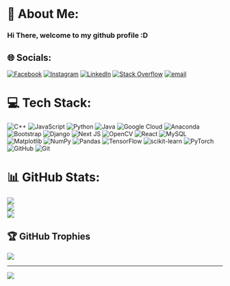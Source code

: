 # 💫 About Me:
### Hi There, welcome to my github profile :D


## 🌐 Socials:
[![Facebook](https://img.shields.io/badge/Facebook-%231877F2.svg?logo=Facebook&logoColor=white)](https://facebook.com/Rijal-Gemink) [![Instagram](https://img.shields.io/badge/Instagram-%23E4405F.svg?logo=Instagram&logoColor=white)](https://instagram.com/arzlfrds) [![LinkedIn](https://img.shields.io/badge/LinkedIn-%230077B5.svg?logo=linkedin&logoColor=white)](https://linkedin.com/in/arizal-firdaus-bagus-pratama) [![Stack Overflow](https://img.shields.io/badge/-Stackoverflow-FE7A16?logo=stack-overflow&logoColor=white)](https://stackoverflow.com/users/Muluk) [![email](https://img.shields.io/badge/Email-D14836?logo=gmail&logoColor=white)](mailto:bangmulukkeren@gmail.com) 

# 💻 Tech Stack:
![C++](https://img.shields.io/badge/c++-%2300599C.svg?style=for-the-badge&logo=c%2B%2B&logoColor=white) ![JavaScript](https://img.shields.io/badge/javascript-%23323330.svg?style=for-the-badge&logo=javascript&logoColor=%23F7DF1E) ![Python](https://img.shields.io/badge/python-3670A0?style=for-the-badge&logo=python&logoColor=ffdd54) ![Java](https://img.shields.io/badge/java-%23ED8B00.svg?style=for-the-badge&logo=openjdk&logoColor=white) ![Google Cloud](https://img.shields.io/badge/GoogleCloud-%234285F4.svg?style=for-the-badge&logo=google-cloud&logoColor=white) ![Anaconda](https://img.shields.io/badge/Anaconda-%2344A833.svg?style=for-the-badge&logo=anaconda&logoColor=white) ![Bootstrap](https://img.shields.io/badge/bootstrap-%238511FA.svg?style=for-the-badge&logo=bootstrap&logoColor=white) ![Django](https://img.shields.io/badge/django-%23092E20.svg?style=for-the-badge&logo=django&logoColor=white) ![Next JS](https://img.shields.io/badge/Next-black?style=for-the-badge&logo=next.js&logoColor=white) ![OpenCV](https://img.shields.io/badge/opencv-%23white.svg?style=for-the-badge&logo=opencv&logoColor=white) ![React](https://img.shields.io/badge/react-%2320232a.svg?style=for-the-badge&logo=react&logoColor=%2361DAFB) ![MySQL](https://img.shields.io/badge/mysql-4479A1.svg?style=for-the-badge&logo=mysql&logoColor=white) ![Matplotlib](https://img.shields.io/badge/Matplotlib-%23ffffff.svg?style=for-the-badge&logo=Matplotlib&logoColor=black) ![NumPy](https://img.shields.io/badge/numpy-%23013243.svg?style=for-the-badge&logo=numpy&logoColor=white) ![Pandas](https://img.shields.io/badge/pandas-%23150458.svg?style=for-the-badge&logo=pandas&logoColor=white) ![TensorFlow](https://img.shields.io/badge/TensorFlow-%23FF6F00.svg?style=for-the-badge&logo=TensorFlow&logoColor=white) ![scikit-learn](https://img.shields.io/badge/scikit--learn-%23F7931E.svg?style=for-the-badge&logo=scikit-learn&logoColor=white) ![PyTorch](https://img.shields.io/badge/PyTorch-%23EE4C2C.svg?style=for-the-badge&logo=PyTorch&logoColor=white) ![GitHub](https://img.shields.io/badge/github-%23121011.svg?style=for-the-badge&logo=github&logoColor=white) ![Git](https://img.shields.io/badge/git-%23F05033.svg?style=for-the-badge&logo=git&logoColor=white)
# 📊 GitHub Stats:
![](https://github-readme-stats.vercel.app/api?username=ArizalMuluk&theme=github_dark&hide_border=false&include_all_commits=true&count_private=false)<br/>
![](https://github-readme-streak-stats.herokuapp.com/?user=ArizalMuluk&theme=github_dark&hide_border=false)<br/>
![](https://github-readme-stats.vercel.app/api/top-langs/?username=ArizalMuluk&theme=github_dark&hide_border=false&include_all_commits=true&count_private=false&layout=compact)

## 🏆 GitHub Trophies
![](https://github-profile-trophy.vercel.app/?username=ArizalMuluk&theme=cobalt2&no-frame=false&no-bg=false&margin-w=4)

---
[![](https://visitcount.itsvg.in/api?id=ArizalMuluk&icon=0&color=3)](https://visitcount.itsvg.in)

<!-- Proudly created with GPRM ( https://gprm.itsvg.in ) -->

